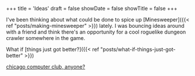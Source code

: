 +++
title = 'Ideas'
draft = false
showDate = false
showTitle = false
+++

I've been thinking about what could be done to spice up [Minesweeper]({{< ref "posts/making-minesweeper" >}}) lately. I was bouncing ideas around with a friend and think there's an opportunity for a cool roguelike dungeon crawler somewhere in the game.

What if [things just got better?]({{< ref "posts/what-if-things-just-got-better" >}})

[chicago computer club, anyone?](https://startacomputer.club/)
